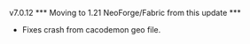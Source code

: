 v7.0.12
*** Moving to 1.21 NeoForge/Fabric from this update ***

- Fixes crash from cacodemon geo file.